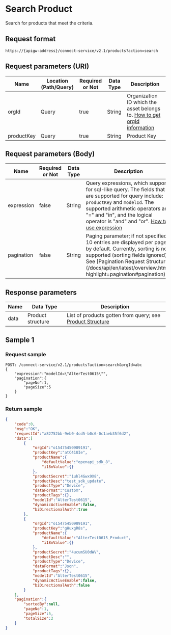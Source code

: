 # Search Product



 Search for products that meet the criteria.

## Request format

```
https://{apigw-address}/connect-service/v2.1/products?action=search
```

## Request parameters (URI)

| Name | Location (Path/Query) | Required or Not | Data Type | Description |
|---------------|------------------|----------|-----------|--------------|
| orgId         | Query            | true     | String    | Organization ID which the asset belongs to. [How to get orgId information](/docs/api/en/latest/api_faqs#how-to-get-orgid-information-orgid)                |
| productKey        | Query            | true    | String    | Product Key|


## Request parameters (Body)

| Name            | Required or Not | Data Type | Description |
|-------------------|----------|-----------|--------------|
| expression         | false    | String   | Query expressions, which supports for sql-like query. The fields that are supported for query include: `productKey` and `modelId`. The supported arithmetic operators are "=" and "in", and the logical operator is "and" and "or". [How to use expression](/docs/api/en/latest/api_faqs.html#how-to-use-expression)|
| pagination     | false     | String   | Paging parameter; if not specified, 10 entries are displayed per page by default. Currently, sorting is not supported (sorting fields ignored). See [Pagination Request Structure] (/docs/api/en/latest/overview.html?highlight=pagination#pagination) |


## Response parameters

| Name | Data Type | Description |
|-------------|-----------------------------------|-----------------------------|
| data| Product structure                           | List of products gotten from query; see [Product Structure](/docs/api/en/latest/connect/get_product.html#product-productstruc)                |




## Sample 1

### Request sample

```
POST: /connect-service/v2.1/products?action=search&orgId=abc 
{
	"expression":"modelId=\"AlterTest0615\"",
	"pagination":{
		"pageNo":1,
		"pageSize":5
	}
}
```

### Return sample

```json
{
	"code":0,
	"msg":"OK",
	"requestId":"a82752bb-9eb0-4cd5-b0c6-0c1aeb35f6d2",
	"data":[
		{
			"orgId":"o15475450989191",
			"productKey":"atC41UIe",
			"productName":{
				"defaultValue":"openapi_sdk_8",
				"i18nValue":{}
			},
			"productSecret":"1uhl4Gwx9X8",
			"productDesc":"test_sdk_update",
			"productType":"Device",
			"dataFormat":"Custom",
			"productTags":{},
			"modelId":"AlterTest0615",
			"dynamicActiveEnable":false,
			"biDirectionalAuth":true
		},
		{
			"orgId":"o15475450989191",
			"productKey":"gHuxgR8s",
			"productName":{
				"defaultValue":"AlterTest0615_Product",
				"i18nValue":{}
			},
			"productSecret":"4ucumSU0dWV",
			"productDesc":"",
			"productType":"Device",
			"dataFormat":"Json",
			"productTags":{},
			"modelId":"AlterTest0615",
			"dynamicActiveEnable":false,
			"biDirectionalAuth":false
		}
	],
	"pagination":{
		"sortedBy":null,
		"pageNo":1,
		"pageSize":5,
		"totalSize":2
	}
}
```

